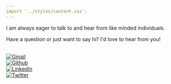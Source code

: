 ```yaml
---
import '../styles/content.css';
---
```


<div class="content">
    <p>I am always eager to talk to and hear from like minded individuals.</p>
    <p>Have a question or just want to say hi? I'd love to hear from you!</p>
    </br>
    <div class="social-links">
        <div class="social-links-block"><a href="mailto:kimarennaidoo@gmail.com" target="_blank"><img src="/gmail_google_icon.svg" alt="Gmail"/></a></div>
        <div class="social-links-block"><a href="https://github.com/KimarenNaidoo" target="_blank"><img src="/github.svg" alt="Github"/> </a></div>
        <div class="social-links-block"><a href="https://www.linkedin.com/in/kimaren-naidoo/" target="_blank"><img src="/linkedin.svg" alt="LinkedIn"/></a></div>
        <div class="social-links-block"><a href="https://x.com/kimarennaidoo" target="_blank"><img src="/icons-x.svg" alt="Twitter"/></a></div>
    </div>
</div>